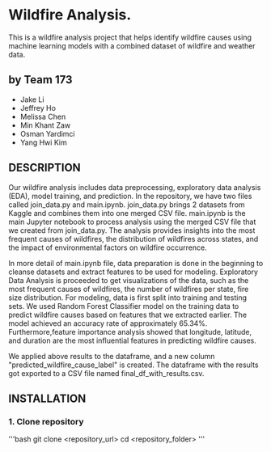 # Wildfire Analysis.

This is a wildfire analysis project that helps identify wildfire causes using machine learning models with a combined dataset of wildfire and weather data. <br />

## by Team 173

- Jake Li
- Jeffrey Ho
- Melissa Chen
- Min Khant Zaw
- Osman Yardimci
- Yang Hwi Kim 

## DESCRIPTION
Our wildfire analysis includes data preprocessing, exploratory data analysis (EDA), model training, and prediction. 
In the repository, we have two files called join_data.py and main.ipynb. join_data.py brings 2 datasets from Kaggle and combines them into one merged CSV file. main.ipynb is the main Jupyter notebook to process analysis using the merged CSV file that we created from join_data.py. The analysis provides insights into the most frequent causes of wildfires, the distribution of wildfires across states, and the impact of environmental factors on wildfire occurrence. 

In more detail of main.ipynb file, data preparation is done in the beginning to cleanse datasets and extract features to be used for modeling. Exploratory Data Analysis is proceeded to get visualizations of the data, such as the most frequent causes of wildfires, the number of wildfires per state, fire size distribution. For modeling, data is first split into training and testing sets. We used Random Forest Classifier model on the training data to predict wildfire causes based on features that we extracted earlier. The model achieved an accuracy rate of approximately 65.34%. Furthermore,feature importance analysis showed that longitude, latitude, and duration are the most influential features in predicting wildfire causes.

We applied above results to the dataframe, and a new column "predicted_wildfire_cause_label" is created.
The dataframe with the results got exported to a CSV file named final_df_with_results.csv.

## INSTALLATION

### 1. Clone repository
'''bash
git clone <repository_url>
cd <repository_folder>
'''
